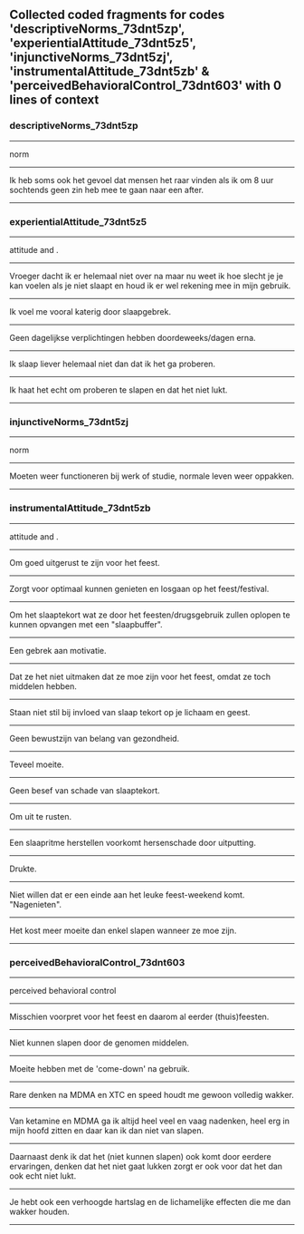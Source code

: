 ## Collected coded fragments for codes 'descriptiveNorms_73dnt5zp', 'experientialAttitude_73dnt5z5', 'injunctiveNorms_73dnt5zj', 'instrumentalAttitude_73dnt5zb' & 'perceivedBehavioralControl_73dnt603' with 0 lines of context

### descriptiveNorms_73dnt5zp

-----

norm

-----

Ik heb soms ook het gevoel dat mensen het raar vinden als ik om 8 uur sochtends geen zin  heb mee te gaan naar een after.

-----

### experientialAttitude_73dnt5z5

-----

attitude  and .

-----

Vroeger dacht ik er helemaal niet over na maar nu weet ik hoe slecht je je kan voelen als je niet slaapt en houd ik er wel rekening mee in mijn gebruik.

-----

Ik voel me vooral katerig door slaapgebrek.

-----

Geen dagelijkse verplichtingen hebben doordeweeks/dagen erna.

-----

Ik slaap liever helemaal niet dan dat ik het ga proberen.

-----

Ik haat het echt om proberen te slapen en dat het niet lukt.

-----

### injunctiveNorms_73dnt5zj

-----

norm

-----

Moeten weer functioneren bij werk of studie, normale leven weer oppakken.

-----

### instrumentalAttitude_73dnt5zb

-----

attitude  and .

-----

Om goed uitgerust te zijn voor het feest.

-----

Zorgt voor optimaal kunnen genieten en losgaan op het feest/festival.

-----

Om het slaaptekort wat ze door het feesten/drugsgebruik zullen oplopen te kunnen opvangen met een "slaapbuffer".

-----

Een gebrek aan motivatie.

-----

Dat ze het niet uitmaken dat ze moe zijn voor het feest, omdat ze toch middelen hebben.

-----

Staan niet stil bij invloed van slaap tekort op je lichaam en geest.

-----

Geen bewustzijn van belang van gezondheid.

-----

Teveel moeite.

-----

Geen besef van schade van slaaptekort.

-----

Om uit te rusten.

-----

Een slaapritme herstellen voorkomt hersenschade door uitputting.

-----

Drukte.

-----

Niet willen dat er een einde aan het leuke feest-weekend komt. "Nagenieten".

-----

Het kost meer moeite dan enkel slapen wanneer ze moe zijn.

-----

### perceivedBehavioralControl_73dnt603

-----

perceived behavioral control

-----

Misschien voorpret voor het feest en daarom al eerder (thuis)feesten.

-----

Niet kunnen slapen door de genomen middelen.

-----

Moeite hebben met de 'come-down' na gebruik.

-----

Rare denken na MDMA en XTC en speed houdt me gewoon volledig wakker.

-----

Van ketamine en MDMA ga ik altijd heel veel en vaag nadenken, heel erg in mijn hoofd zitten en daar kan ik dan niet van slapen.

-----

Daarnaast denk ik dat het (niet kunnen slapen) ook komt door eerdere ervaringen, denken dat het niet gaat lukken zorgt er ook voor dat het dan ook echt niet lukt.

-----

Je hebt ook een verhoogde hartslag en de lichamelijke effecten die me dan wakker houden.

-----

